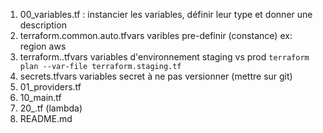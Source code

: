 1. 00_variables.tf : instancier les variables, définir leur type et donner une description
2. terraform.common.auto.tfvars varibles pre-definir (constance) ex: region aws
3. terraform.<ENV>.tfvars variables d'environnement staging vs prod
` terraform plan --var-file terraform.staging.tf `
4. secrets.tfvars variables secret à ne pas versionner (mettre sur git)
5. 01_providers.tf
6. 10_main.tf
7. 20_<OTHER>.tf (lambda)
8. README.md